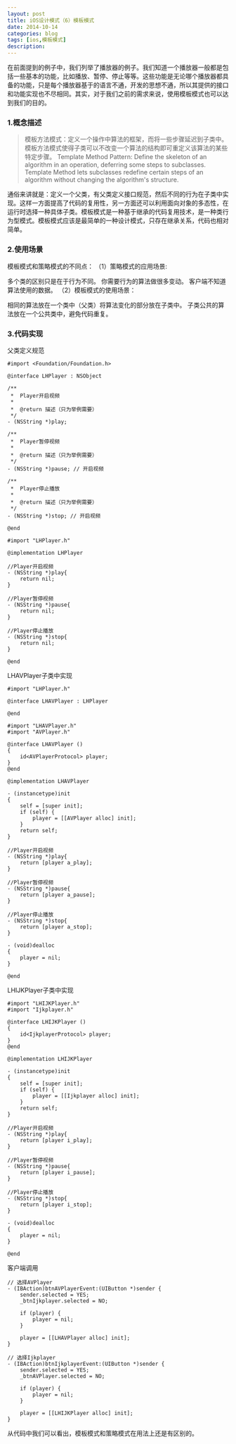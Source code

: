 ```yaml
---
layout: post
title: iOS设计模式（6）模板模式
date: 2014-10-14
categories: blog
tags: [ios,模板模式]
description: 
---
```




在前面提到的例子中，我们列举了播放器的例子。我们知道一个播放器一般都是包括一些基本的功能，比如播放、暂停、停止等等。这些功能是无论哪个播放器都具备的功能，只是每个播放器基于的语言不通，开发的思想不通，所以其提供的接口和功能实现也不尽相同。其实，对于我们之前的需求来说，使用模板模式也可以达到我们的目的。

### 1.概念描述

>模板方法模式：定义一个操作中算法的框架，而将一些步骤延迟到子类中。模板方法模式使得子类可以不改变一个算法的结构即可重定义该算法的某些特定步骤。
Template Method Pattern: Define the skeleton of an algorithm in an operation, deferring some steps to subclasses. Template Method lets subclasses redefine certain steps of an algorithm without changing the algorithm's structure.

通俗来讲就是：定义一个父类，有父类定义接口规范，然后不同的行为在子类中实现。这样一方面提高了代码的复用性，另一方面还可以利用面向对象的多态性，在运行时选择一种具体子类。模板模式是一种基于继承的代码复用技术，是一种类行为型模式。模板模式应该是最简单的一种设计模式，只存在继承关系，代码也相对简单。

### 2.使用场景

模板模式和策略模式的不同点：
（1）策略模式的应用场景:

多个类的区别只是在于行为不同。
你需要行为的算法做很多变动。
客户端不知道算法使用的数据。
（2）模板模式的使用场景：

相同的算法放在一个类中（父类）将算法变化的部分放在子类中。
子类公共的算法放在一个公共类中，避免代码重复。
### 3.代码实现

父类定义规范

	#import <Foundation/Foundation.h>
	
	@interface LHPlayer : NSObject
	
	/**
	 *  Player开启视频
	 *
	 *  @return 描述（只为举例需要）
	 */
	- (NSString *)play;
	
	/**
	 *  Player暂停视频
	 *
	 *  @return 描述（只为举例需要）
	 */
	- (NSString *)pause; // 开启视频
	
	/**
	 *  Player停止播放
	 *
	 *  @return 描述（只为举例需要）
	 */
	- (NSString *)stop; // 开启视频
	
	@end

	#import "LHPlayer.h"
	
	@implementation LHPlayer
	
	//Player开启视频
	- (NSString *)play{
	    return nil;
	}
	
	//Player暂停视频
	- (NSString *)pause{
	    return nil;
	}
	
	//Player停止播放
	- (NSString *)stop{
	    return nil;
	}
	
	@end
LHAVPlayer子类中实现

	#import "LHPlayer.h"
	
	@interface LHAVPlayer : LHPlayer
	
	@end
	
	#import "LHAVPlayer.h"
	#import "AVPlayer.h"
	
	@interface LHAVPlayer ()
	{
	    id<AVPlayerProtocol> player;
	}
	@end
	
	@implementation LHAVPlayer
	
	- (instancetype)init
	{
	    self = [super init];
	    if (self) {
	        player = [[AVPlayer alloc] init];
	    }
	    return self;
	}
	
	//Player开启视频
	- (NSString *)play{
	    return [player a_play];
	}
	
	//Player暂停视频
	- (NSString *)pause{
	    return [player a_pause];
	}
	
	//Player停止播放
	- (NSString *)stop{
	    return [player a_stop];
	}
	
	- (void)dealloc
	{
	    player = nil;
	}
	
	@end
LHIJKPlayer子类中实现

	#import "LHIJKPlayer.h"
	#import "Ijkplayer.h"
	
	@interface LHIJKPlayer ()
	{
	    id<IjkplayerProtocol> player;
	}
	@end
	
	@implementation LHIJKPlayer
	
	- (instancetype)init
	{
	    self = [super init];
	    if (self) {
	        player = [[Ijkplayer alloc] init];
	    }
	    return self;
	}
	
	//Player开启视频
	- (NSString *)play{
	    return [player i_play];
	}
	
	//Player暂停视频
	- (NSString *)pause{
	    return [player i_pause];
	}
	
	//Player停止播放
	- (NSString *)stop{
	    return [player i_stop];
	}
	
	- (void)dealloc
	{
	    player = nil;
	}
	
	@end
客户端调用

	// 选择AVPlayer
	- (IBAction)btnAVPlayerEvent:(UIButton *)sender {
	    sender.selected = YES;
	    _btnIjkplayer.selected = NO;
	
	    if (player) {
	        player = nil;
	    }
	
	    player = [[LHAVPlayer alloc] init];
	}
	
	// 选择Ijkplayer
	- (IBAction)btnIjkplayerEvent:(UIButton *)sender {
	    sender.selected = YES;
	    _btnAVPlayer.selected = NO;
	
	    if (player) {
	        player = nil;
	    }
	
	    player = [[LHIJKPlayer alloc] init];
	}
从代码中我们可以看出，模板模式和策略模式在用法上还是有区别的。
